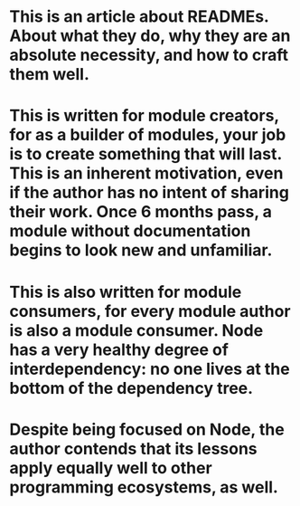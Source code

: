 # This is an article about READMEs. About what they do, why they are an absolute necessity, and how to craft them well.

# This is written for module creators, for as a builder of modules, your job is to create something that will last. This is an inherent motivation, even if the author has no intent of sharing their work. Once 6 months pass, a module without documentation begins to look new and unfamiliar.

# This is also written for module consumers, for every module author is also a module consumer. Node has a very healthy degree of interdependency: no one lives at the bottom of the dependency tree.

# Despite being focused on Node, the author contends that its lessons apply equally well to other programming ecosystems, as well.